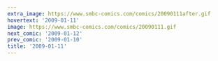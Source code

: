 ```yaml
---
extra_image: https://www.smbc-comics.com/comics/20090111after.gif
hovertext: '2009-01-11'
image: https://www.smbc-comics.com/comics/20090111.gif
next_comic: '2009-01-12'
prev_comic: '2009-01-10'
title: '2009-01-11'
---
```


